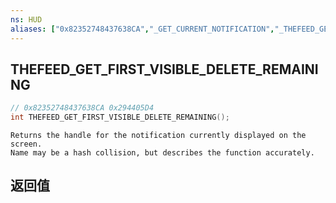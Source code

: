 ```yaml
---
ns: HUD
aliases: ["0x82352748437638CA","_GET_CURRENT_NOTIFICATION","_THEFEED_GET_CURRENT_NOTIFICATION"]
---
```

## THEFEED_GET_FIRST_VISIBLE_DELETE_REMAINING

```c
// 0x82352748437638CA 0x294405D4
int THEFEED_GET_FIRST_VISIBLE_DELETE_REMAINING();
```

```
Returns the handle for the notification currently displayed on the screen.
Name may be a hash collision, but describes the function accurately.
```

## 返回值
